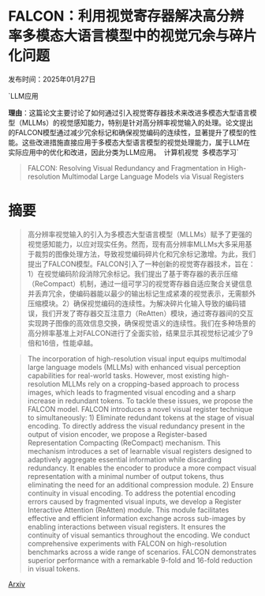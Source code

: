 # FALCON：利用视觉寄存器解决高分辨率多模态大语言模型中的视觉冗余与碎片化问题

发布时间：2025年01月27日

`LLM应用

**理由**：这篇论文主要讨论了如何通过引入视觉寄存器技术来改进多模态大型语言模型（MLLMs）的视觉感知能力，特别是针对高分辨率视觉输入的处理。论文提出的FALCON模型通过减少冗余标记和确保视觉编码的连续性，显著提升了模型的性能。这些改进措施直接应用于多模态大型语言模型的视觉处理能力，属于LLM在实际应用中的优化和改进，因此分类为LLM应用。` `计算机视觉` `多模态学习`

> FALCON: Resolving Visual Redundancy and Fragmentation in High-resolution Multimodal Large Language Models via Visual Registers

# 摘要

> 高分辨率视觉输入的引入为多模态大型语言模型（MLLMs）赋予了更强的视觉感知能力，以应对现实任务。然而，现有高分辨率MLLMs大多采用基于裁剪的图像处理方法，导致视觉编码碎片化和冗余标记激增。为此，我们提出了FALCON模型。FALCON引入了一种创新的视觉寄存器技术，旨在：1）在视觉编码阶段消除冗余标记。我们提出了基于寄存器的表示压缩（ReCompact）机制，通过一组可学习的视觉寄存器自适应聚合关键信息并丢弃冗余，使编码器能以最少的输出标记生成紧凑的视觉表示，无需额外压缩模块。2）确保视觉编码的连续性。为解决碎片化输入导致的编码错误，我们开发了寄存器交互注意力（ReAtten）模块，通过寄存器间的交互实现跨子图像的高效信息交换，确保视觉语义的连续性。我们在多种场景的高分辨率基准上对FALCON进行了全面实验，结果显示其视觉标记减少了9倍和16倍，性能卓越。

> The incorporation of high-resolution visual input equips multimodal large language models (MLLMs) with enhanced visual perception capabilities for real-world tasks. However, most existing high-resolution MLLMs rely on a cropping-based approach to process images, which leads to fragmented visual encoding and a sharp increase in redundant tokens. To tackle these issues, we propose the FALCON model. FALCON introduces a novel visual register technique to simultaneously: 1) Eliminate redundant tokens at the stage of visual encoding. To directly address the visual redundancy present in the output of vision encoder, we propose a Register-based Representation Compacting (ReCompact) mechanism. This mechanism introduces a set of learnable visual registers designed to adaptively aggregate essential information while discarding redundancy. It enables the encoder to produce a more compact visual representation with a minimal number of output tokens, thus eliminating the need for an additional compression module. 2) Ensure continuity in visual encoding. To address the potential encoding errors caused by fragmented visual inputs, we develop a Register Interactive Attention (ReAtten) module. This module facilitates effective and efficient information exchange across sub-images by enabling interactions between visual registers. It ensures the continuity of visual semantics throughout the encoding. We conduct comprehensive experiments with FALCON on high-resolution benchmarks across a wide range of scenarios. FALCON demonstrates superior performance with a remarkable 9-fold and 16-fold reduction in visual tokens.

[Arxiv](https://arxiv.org/abs/2501.16297)